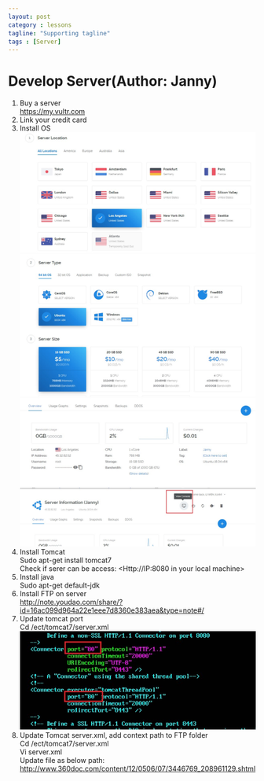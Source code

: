 ```yaml
---
layout: post
category : lessons
tagline: "Supporting tagline"
tags : [Server]
---
```


#   Develop Server(Author: Janny)    
1.	Buy a server        
    <https://my.vultr.com>
2.	Link your credit card 
3.	Install OS  
    <img src="/assets/images/ds1.jpg" alt=" " class="img-responsive" />
    <img src="/assets/images/ds2.jpg" alt=" " class="img-responsive" />
    <img src="/assets/images/ds3.jpg" alt=" " class="img-responsive" />
    <img src="/assets/images/ds4.jpg" alt=" " class="img-responsive" />
4.	Install Tomcat  
    Sudo apt-get install tomcat7    
    Check if serer can be access: <Http://IP:8080 in your local machine>    
5.	Install java    
    Sudo apt-get default-jdk    
6.	Install FTP on server    
    <http://note.youdao.com/share/?id=16ac099d964a22e1eee7d8360e383aea&type=note#/>    
7.	Update tomcat port    
    Cd /ect/tomcat7/server.xml  
    <img src="/assets/images/ds5.jpg" alt=" " class="img-responsive" />
8.	Update Tomcat server.xml, add context path to FTP folder    
    Cd /ect/tomcat7/server.xml    
    Vi server.xml    
    Update file as below path:    
    <http://www.360doc.com/content/12/0506/07/3446769_208961129.shtml>    


